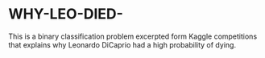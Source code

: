 # WHY-LEO-DIED-
This is a binary classification problem excerpted form Kaggle competitions that explains why Leonardo DiCaprio had a high probability of dying.   
